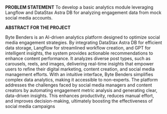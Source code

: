 **PROBLEM STATEMENT**
To develop a basic analytics module leveraging Langflow and DataStax Astra DB for analyzing engagement data from mock social media accounts.

**ABSTRACT FOR THE PROJECT**

Byte Benders is an AI-driven analytics platform designed to optimize social media engagement strategies. By integrating DataStax Astra DB for efficient data storage, Langflow for streamlined workflow creation, and GPT for intelligent insights, the system provides actionable recommendations to enhance content performance. It analyzes diverse post types, such as carousels, reels, and images, delivering real-time insights that empower users to refine their digital marketing, content creation, and social media management efforts. With an intuitive interface, Byte Benders simplifies complex data analytics, making it accessible to non-experts. The platform addresses the challenges faced by social media managers and content creators by automating engagement metric analysis and generating clear, data-driven insights. This enhances productivity, reduces manual effort, and improves decision-making, ultimately boosting the effectiveness of social media campaigns
